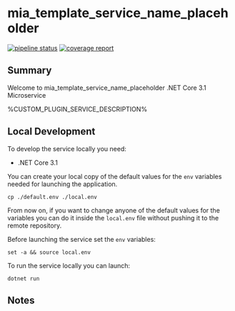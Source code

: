 # mia_template_service_name_placeholder

[![pipeline status][pipeline]][git-link]
[![coverage report][coverage]][git-link]

## Summary

Welcome to mia_template_service_name_placeholder .NET Core 3.1 Microservice

%CUSTOM_PLUGIN_SERVICE_DESCRIPTION%

## Local Development

To develop the service locally you need:
- .NET Core 3.1

You can create your local copy of the default values for the `env` variables needed for
launching the application.
```shell
cp ./default.env ./local.env
```

From now on, if you want to change anyone of the default values for the variables you can do it inside the `local.env`
file without pushing it to the remote repository.

Before launching the service set the `env` variables:
```shell
set -a && source local.env
```

To run the service locally you can launch:
```shell
dotnet run
```

## Notes

[pipeline]: https://git.tools.mia-platform.eu/clients/mia-platform/demo/services/hellovodafone/badges/master/pipeline.svg
[coverage]: https://git.tools.mia-platform.eu/clients/mia-platform/demo/services/hellovodafone/badges/master/coverage.svg
[git-link]: https://git.tools.mia-platform.eu/clients/mia-platform/demo/services/hellovodafone/commits/master

[merge-request]: https://git.tools.mia-platform.eu/clients/mia-platform/demo/services/hellovodafone/merge_requests
